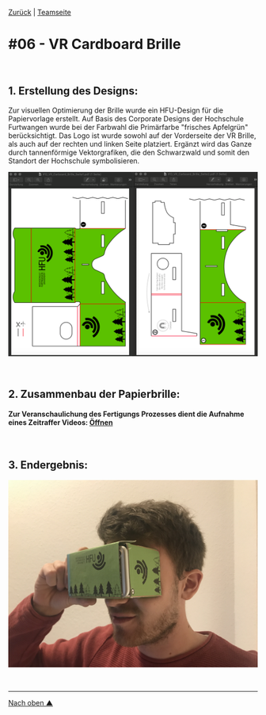 [Zurück](https://github.com/milena-sagert/IFD-WiSe20-21) | [Teamseite](https://webuser.hs-furtwangen.de/~rag/lehre/WiSe20-21/IFD/Kursinhalt/Team/)
# #06 - VR Cardboard Brille

&nbsp;

## 1. Erstellung des Designs:

Zur visuellen Optimierung der Brille wurde ein HFU-Design für die Papiervorlage erstellt. Auf Basis des Corporate Designs der Hochschule Furtwangen wurde bei der Farbwahl die Primärfarbe "frisches Apfelgrün" berücksichtigt. Das Logo ist wurde sowohl auf der Vorderseite der VR Brille, als auch auf der rechten und linken Seite platziert. 
Ergänzt wird das Ganze durch tannenförmige Vektorgrafiken, die den Schwarzwald und somit den Standort der Hochschule symbolisieren.

![HFU-Design](img/IFD_VR_Cardboard_Brille_Seiten_Finder.png "HFU-Design")

&nbsp;


## 2. Zusammenbau der Papierbrille:

#### Zur Veranschaulichung des Fertigungs Prozesses dient die Aufnahme eines Zeitraffer Videos: [Öffnen](https://youtu.be/9VIoaTH1ais) 



&nbsp;

## 3. Endergebnis:

![Endergebnis](img/IFD_VR_Cardboard_Brille_Endergebnis.JPG "Endergebnis")



&nbsp;

---
[Nach oben &#x25B2;](#top)